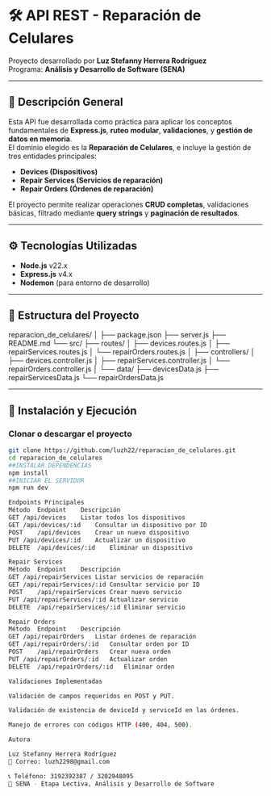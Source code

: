 # 🛠️ API REST - Reparación de Celulares

Proyecto desarrollado por **Luz Stefanny Herrera Rodríguez**  
Programa: **Análisis y Desarrollo de Software (SENA)**

---

## 📖 Descripción General

Esta API fue desarrollada como práctica para aplicar los conceptos fundamentales de **Express.js**, **ruteo modular**, **validaciones**, y **gestión de datos en memoria**.  
El dominio elegido es la **Reparación de Celulares**, e incluye la gestión de tres entidades principales:

- **Devices (Dispositivos)**
- **Repair Services (Servicios de reparación)**
- **Repair Orders (Órdenes de reparación)**

El proyecto permite realizar operaciones **CRUD completas**, validaciones básicas, filtrado mediante **query strings** y **paginación de resultados**.

---

## ⚙️ Tecnologías Utilizadas

- **Node.js** v22.x  
- **Express.js** v4.x  
- **Nodemon** (para entorno de desarrollo)  

---

## 📁 Estructura del Proyecto

reparacion_de_celulares/
│
├── package.json
├── server.js
├── README.md
└── src/
├── routes/
│ ├── devices.routes.js
│ ├── repairServices.routes.js
│ └── repairOrders.routes.js
│
├── controllers/
│ ├── devices.controller.js
│ ├── repairServices.controller.js
│ └── repairOrders.controller.js
│
└── data/
├── devicesData.js
├── repairServicesData.js
└── repairOrdersData.js

---

## 🚀 Instalación y Ejecución

###  Clonar o descargar el proyecto
```bash
git clone https://github.com/luzh22/reparacion_de_celulares.git
cd reparacion_de_celulares
##INSTALAR DEPENDENCIAS
npm install
##INICIAR EL SERVIDOR 
npm run dev

Endpoints Principales
Método	Endpoint	Descripción
GET	/api/devices	Listar todos los dispositivos
GET	/api/devices/:id	Consultar un dispositivo por ID
POST	/api/devices	Crear un nuevo dispositivo
PUT	/api/devices/:id	Actualizar un dispositivo
DELETE	/api/devices/:id	Eliminar un dispositivo

Repair Services
Método	Endpoint	Descripción
GET	/api/repairServices	Listar servicios de reparación
GET	/api/repairServices/:id	Consultar servicio por ID
POST	/api/repairServices	Crear nuevo servicio
PUT	/api/repairServices/:id	Actualizar servicio
DELETE	/api/repairServices/:id	Eliminar servicio

Repair Orders
Método	Endpoint	Descripción
GET	/api/repairOrders	Listar órdenes de reparación
GET	/api/repairOrders/:id	Consultar orden por ID
POST	/api/repairOrders	Crear nueva orden
PUT	/api/repairOrders/:id	Actualizar orden
DELETE	/api/repairOrders/:id	Eliminar orden

Validaciones Implementadas

Validación de campos requeridos en POST y PUT.

Validación de existencia de deviceId y serviceId en las órdenes.

Manejo de errores con códigos HTTP (400, 404, 500).

Autora

Luz Stefanny Herrera Rodríguez
📧 Correo: luzh2298@gmail.com

📞 Teléfono: 3192392387 / 3202948095
📍 SENA - Etapa Lectiva, Análisis y Desarrollo de Software

